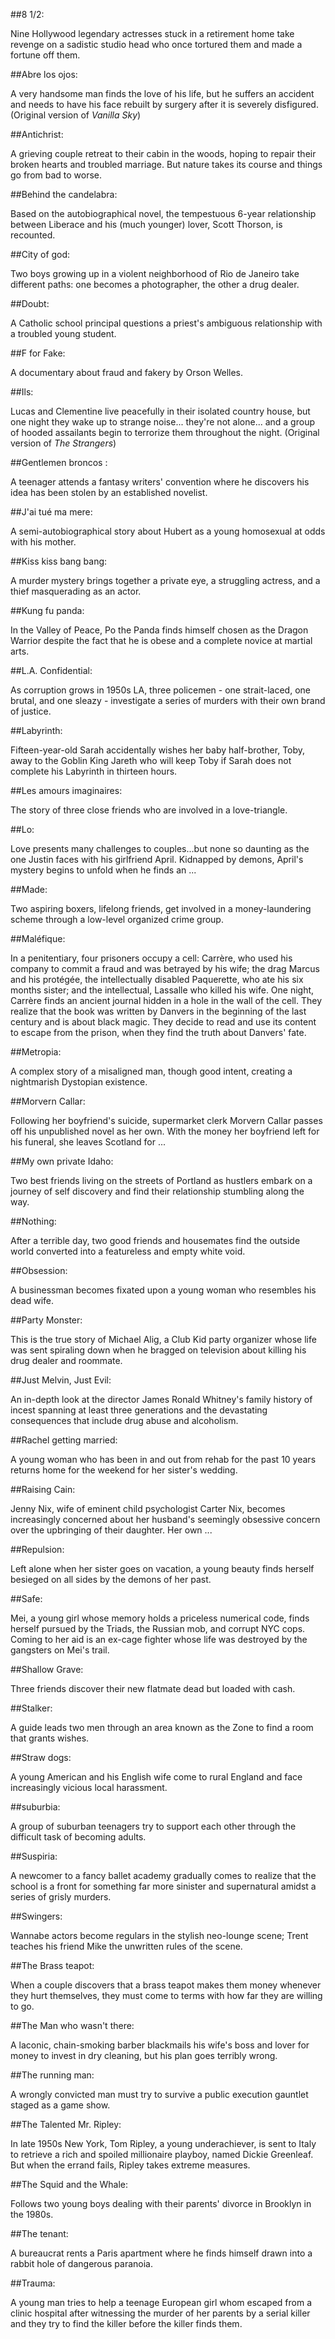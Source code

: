 
##8 1/2:

Nine Hollywood legendary actresses stuck in a retirement home take revenge on a sadistic studio head who once tortured them and made a fortune off them.

##Abre los ojos:

A very handsome man finds the love of his life, but he suffers an accident and needs to have his face rebuilt by surgery after it is severely disfigured. (Original version of _Vanilla Sky_)

##Antichrist:

A grieving couple retreat to their cabin in the woods, hoping to repair their broken hearts and troubled marriage. But nature takes its course and things go from bad to worse.

##Behind the candelabra:

Based on the autobiographical novel, the tempestuous 6-year relationship between Liberace and his (much younger) lover, Scott Thorson, is recounted.

##City of god:

Two boys growing up in a violent neighborhood of Rio de Janeiro take different paths: one becomes a photographer, the other a drug dealer.

##Doubt:

A Catholic school principal questions a priest's ambiguous relationship with a troubled young student.

##F for Fake:

A documentary about fraud and fakery by Orson Welles.

##Ils:

Lucas and Clementine live peacefully in their isolated country house, but one night they wake up to strange noise... they're not alone... and a group of hooded assailants begin to terrorize them throughout the night. (Original version of _The Strangers_)

##Gentlemen broncos :

A teenager attends a fantasy writers' convention where he discovers his idea has been stolen by an established novelist.

##J'ai tué ma mere:

A semi-autobiographical story about Hubert as a young homosexual at odds with his mother.

##Kiss kiss bang bang:

A murder mystery brings together a private eye, a struggling actress, and a thief masquerading as an actor.

##Kung fu panda:

In the Valley of Peace, Po the Panda finds himself chosen as the Dragon Warrior despite the fact that he is obese and a complete novice at martial arts.

##L.A. Confidential:

As corruption grows in 1950s LA, three policemen - one strait-laced, one brutal, and one sleazy - investigate a series of murders with their own brand of justice.

##Labyrinth:

Fifteen-year-old Sarah accidentally wishes her baby half-brother, Toby, away to the Goblin King Jareth who will keep Toby if Sarah does not complete his Labyrinth in thirteen hours.

##Les amours imaginaires:

The story of three close friends who are involved in a love-triangle.

##Lo:

Love presents many challenges to couples...but none so daunting as the one Justin faces with his girlfriend April. Kidnapped by demons, April's mystery begins to unfold when he finds an ...

##Made:

Two aspiring boxers, lifelong friends, get involved in a money-laundering scheme through a low-level organized crime group.

##Maléfique:

In a penitentiary, four prisoners occupy a cell: Carrère, who used his company to commit a fraud and was betrayed by his wife; the drag Marcus and his protégée, the intellectually disabled Paquerette, who ate his six months sister; and the intellectual, Lassalle who killed his wife. One night, Carrère finds an ancient journal hidden in a hole in the wall of the cell. They realize that the book was written by Danvers in the beginning of the last century and is about black magic. They decide to read and use its content to escape from the prison, when they find the truth about Danvers' fate.

##Metropia:

A complex story of a misaligned man, though good intent, creating a nightmarish Dystopian existence.

##Morvern Callar:

Following her boyfriend's suicide, supermarket clerk Morvern Callar passes off his unpublished novel as her own. With the money her boyfriend left for his funeral, she leaves Scotland for ...

##My own private Idaho:

Two best friends living on the streets of Portland as hustlers embark on a journey of self discovery and find their relationship stumbling along the way.

##Nothing:

After a terrible day, two good friends and housemates find the outside world converted into a featureless and empty white void.

##Obsession:

A businessman becomes fixated upon a young woman who resembles his dead wife.

##Party Monster:

This is the true story of Michael Alig, a Club Kid party organizer whose life was sent spiraling down when he bragged on television about killing his drug dealer and roommate.

##Just Melvin, Just Evil:

An in-depth look at the director James Ronald Whitney's family history of incest spanning at least three generations and the devastating consequences that include drug abuse and alcoholism.

##Rachel getting married:

A young woman who has been in and out from rehab for the past 10 years returns home for the weekend for her sister's wedding.

##Raising Cain:

Jenny Nix, wife of eminent child psychologist Carter Nix, becomes increasingly concerned about her husband's seemingly obsessive concern over the upbringing of their daughter. Her own ...

##Repulsion:

Left alone when her sister goes on vacation, a young beauty finds herself besieged on all sides by the demons of her past.

##Safe:

Mei, a young girl whose memory holds a priceless numerical code, finds herself pursued by the Triads, the Russian mob, and corrupt NYC cops. Coming to her aid is an ex-cage fighter whose life was destroyed by the gangsters on Mei's trail.

##Shallow Grave:

Three friends discover their new flatmate dead but loaded with cash.

##Stalker:

A guide leads two men through an area known as the Zone to find a room that grants wishes.

##Straw dogs:

A young American and his English wife come to rural England and face increasingly vicious local harassment.

##suburbia:

A group of suburban teenagers try to support each other through the difficult task of becoming adults.

##Suspiria:

A newcomer to a fancy ballet academy gradually comes to realize that the school is a front for something far more sinister and supernatural amidst a series of grisly murders.

##Swingers:

Wannabe actors become regulars in the stylish neo-lounge scene; Trent teaches his friend Mike the unwritten rules of the scene.

##The Brass teapot:

When a couple discovers that a brass teapot makes them money whenever they hurt themselves, they must come to terms with how far they are willing to go.

##The Man who wasn't there:

A laconic, chain-smoking barber blackmails his wife's boss and lover for money to invest in dry cleaning, but his plan goes terribly wrong.

##The running man:

A wrongly convicted man must try to survive a public execution gauntlet staged as a game show.

##The Talented Mr. Ripley:

In late 1950s New York, Tom Ripley, a young underachiever, is sent to Italy to retrieve a rich and spoiled millionaire playboy, named Dickie Greenleaf. But when the errand fails, Ripley takes extreme measures.

##The Squid and the Whale:

Follows two young boys dealing with their parents' divorce in Brooklyn in the 1980s.

##The tenant:

A bureaucrat rents a Paris apartment where he finds himself drawn into a rabbit hole of dangerous paranoia.

##Trauma:

A young man tries to help a teenage European girl whom escaped from a clinic hospital after witnessing the murder of her parents by a serial killer and they try to find the killer before the killer finds them.


